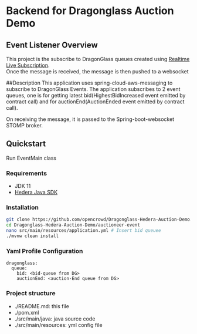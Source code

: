 # Backend for Dragonglass Auction Demo

## Event Listener Overview
This project is the subscribe to DragonGlass queues created using [Realtime Live Subscription](https://app.dragonglass.me/hedera/subscriptionview).  
Once the message is received, the message is then pushed to a websocket

##Description
This application uses spring-cloud-aws-messaging to subscribe to DragonGlass Events. The application subscribes to 2 event queues, 
one is for getting latest bid(HighestBidIncreased event emitted by contract call) and for auctionEnd(AuctionEnded event emitted by contract call).

On receiving the message, it is passed to the Spring-boot-websocket STOMP broker.

## Quickstart
Run EventMain class

### Requirements

- JDK 11
- [Hedera Java SDK](https://github.com/hashgraph/hedera-sdk-java.git)

### Installation
```bash
git clone https://github.com/opencrowd/Dragonglass-Hedera-Auction-Demo.git
cd Dragonglass-Hedera-Auction-Demo/auctioneer-event
nano src/main/resources/application.yml # Insert bid queuee
./mvnw clean install
```
### Yaml Profile Configuration
```text
dragonglass:
  queue:
    bid: <bid-queue from DG>
    auctionEnd: <auction-End queue from DG>
```
### Project structure
- ./README.md: this file
- ./pom.xml
- ./src/main/java: java source code
- ./src/main/resources: yml config file